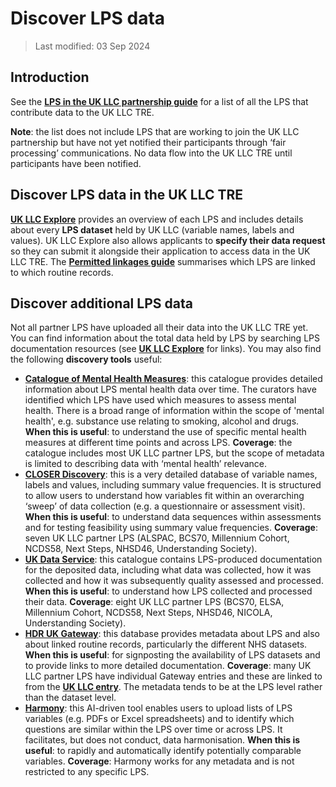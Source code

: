 # Discover LPS data

>Last modified: 03 Sep 2024

## Introduction
See the [**LPS in the UK LLC partnership guide**](../LPS_introduction.md) for a list of all the LPS that contribute data to the UK LLC TRE. 

**Note**: the list does not include LPS that are working to join the UK LLC partnership but have not yet notified their participants through ‘fair processing’ communications. No data flow into the UK LLC TRE until participants have been notified.

## Discover LPS data in the UK LLC TRE
[**UK LLC Explore**](https://explore.ukllc.ac.uk/) provides an overview of each LPS and includes details about every **LPS dataset** held by UK LLC (variable names, labels and values). UK LLC Explore also allows applicants to **specify their data request** so they can  submit it alongside their application to access data in the UK LLC TRE. The [**Permitted linkages guide**](../Linkages/LPS_linkages.md) summarises which LPS are linked to which routine records.

## Discover additional LPS data
Not all partner LPS have uploaded all their data into the UK LLC TRE yet. You can find information about the total data held by LPS by searching LPS documentation resources (see [**UK LLC Explore**](https://explore.ukllc.ac.uk/) for links). You may also find the following **discovery tools** useful:

- [**Catalogue of Mental Health Measures**](https://www.cataloguementalhealth.ac.uk/): this catalogue provides detailed information about LPS mental health data over time. The curators have identified which LPS have used which measures to assess mental health. There is a broad range of information within the scope of 'mental health', e.g. substance use relating to smoking, alcohol and drugs. **When this is useful**: to understand the use of specific mental health measures at different time points and across LPS. **Coverage**: the catalogue includes most UK LLC partner LPS, but the scope of metadata is limited to describing data with ‘mental health’ relevance.
- [**CLOSER Discovery**](https://discovery.closer.ac.uk/): this is a very detailed database of variable names, labels and values, including summary value frequencies. It is structured to allow users to understand how variables fit within an overarching ‘sweep’ of data collection (e.g. a questionnaire or assessment visit). **When this is useful**: to understand data sequences within assessments and for testing feasibility using summary value frequencies. **Coverage**: seven UK LLC partner LPS (ALSPAC, BCS70, Millennium Cohort, NCDS58, Next Steps, NHSD46, Understanding Society).
- [**UK Data Service**](https://ukdataservice.ac.uk/): this catalogue contains LPS-produced documentation for the deposited data, including what data was collected, how it was collected and how it was subsequently quality assessed and processed. **When this is useful**: to understand how LPS collected and processed their data. **Coverage**: eight UK LLC partner LPS (BCS70, ELSA, Millennium Cohort, NCDS58, Next Steps, NHSD46, NICOLA, Understanding Society).
- [**HDR UK Gateway**](https://www.healthdatagateway.org/): this database provides metadata about LPS and also about linked routine records, particularly the different NHS datasets. **When this is useful**: for signposting the availability of LPS datasets and to provide links to more detailed documentation. **Coverage**: many UK LLC partner LPS have individual Gateway entries and these are linked to from the [**UK LLC entry**](https://web.www.healthdatagateway.org/collection/1952103092377484?_gl=1*biqd59*_ga*MTAxMDkxMDcwMS4xNjk0MDA5NDE4*_ga_GJ2NS0NB4W*MTcyNTM3Mjg1OC4xOS4xLjE3MjUzNzI4ODYuMzIuMC4w). The metadata tends to be at the LPS level rather than the dataset level.
- [**Harmony**](https://harmonydata.ac.uk/): this AI-driven tool enables users to upload lists of LPS variables (e.g. PDFs or Excel spreadsheets) and to identify which questions are similar within the LPS over time or across LPS. It facilitates, but does not conduct, data harmonisation. **When this is useful**: to rapidly and automatically identify potentially comparable variables. **Coverage**: Harmony works for any metadata and is not restricted to any specific LPS.
